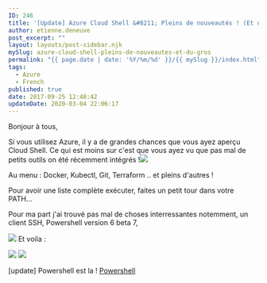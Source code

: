 ```yaml
---
ID: 246
title: '[Update] Azure Cloud Shell &#8211; Pleins de nouveautés ! (Et du gros) &#8211; Powershell is Coming !'
author: etienne.deneuve
post_excerpt: ""
layout: layouts/post-sidebar.njk
mySlug: azure-cloud-shell-pleins-de-nouveautes-et-du-gros
permalink: "{{ page.date | date: '%Y/%m/%d' }}/{{ mySlug }}/index.html"
tags:
  - Azure
  - French
published: true
date: 2017-09-25 12:48:42
updateDate: 2020-03-04 22:06:17
---
```

Bonjour à tous,

Si vous utilisez Azure, il y a de grandes chances que vous ayez aperçu Cloud Shell. Ce qui est moins sur c'est que vous ayez vu que pas mal de petits outils on été récemment intégrés !![](/images/2017/09/cloudshell-containers.png)
<!-- excerpt -->

Au menu : Docker, Kubectl, Git, Terraform .. et pleins d'autres !

Pour avoir une liste complète exécuter, faites un petit tour dans votre PATH...

Pour ma part j'ai trouvé pas mal de choses interressantes notemment, un client SSH, Powershell version 6 beta 7,

![](/images/2017/09/cloudshell-ps.png)
Et voila :

![](/images/2017/09/Cloud-Shell.png)
![](/images/2017/09/download.png)

[update] Powershell est la ! [Powershell](https://azure.microsoft.com/en-us/blog/powershell-comes-to-azure-cloud-shell/)